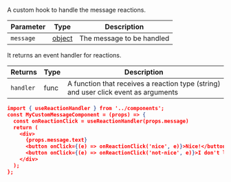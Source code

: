 A custom hook to handle the message reactions.

| Parameter | Type                                                     | Description                |
| --------- | -------------------------------------------------------- | -------------------------- |
| `message` | [object](https://getstream.io/chat/docs/javascript/message_format/?language=javascript) | The message to be handled |

It returns an event handler for reactions.

| Returns   | Type | Description                                                                          |
| --------- | ---- | ------------------------------------------------------------------------------------ |
| `handler` | func | A function that receives a reaction type (string) and user click event as arguments |

```json
import { useReactionHandler } from '../components';
const MyCustomMessageComponent = (props) => {
  const onReactionClick = useReactionHandler(props.message)
  return (
    <div>
      {props.message.text}
      <button onClick={(e) => onReactionClick('nice', e)}>Nice!</button>
      <button onClick={(e) => onReactionClick('not-nice', e)}>I don't like it!</button>
    </div>
  );
};
```
